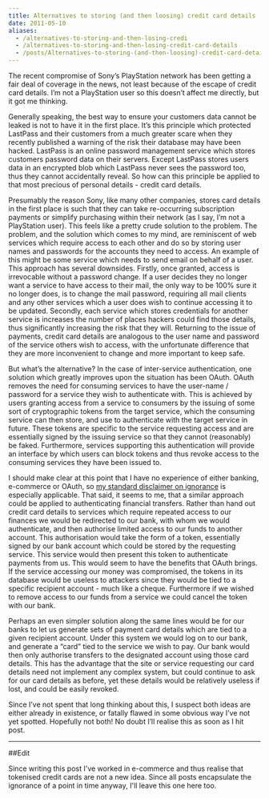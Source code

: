 ```yaml
---
title: Alternatives to storing (and then loosing) credit card details
date: 2011-05-10
aliases:
  - /alternatives-to-storing-and-then-losing-credi
  - /alternatives-to-storing-and-then-losing-credit-card-details
  - /posts/Alternatives-to-storing-(and-then-loosing)-credit-card-details
---
```


The recent compromise of Sony’s PlayStation network has been getting a fair deal of coverage in the news, not least because of the escape of credit card details. I’m not a PlayStation user so this doesn’t affect me directly, but it got me thinking.

Generally speaking, the best way to ensure your customers data cannot be leaked is not to have it in the first place. It’s this principle which protected LastPass and their customers from a much greater scare when they recently published a warning of the risk their database may have been hacked. LastPass is an online password management service which stores customers password data on their servers. Except LastPass stores users data in an encrypted blob which LastPass never sees the password too, thus they cannot accidentally reveal. So how can this principle be applied to that most precious of personal details - credit card details.

Presumably the reason Sony, like many other companies, stores card details in the first place is such that they can take re-occurring subscription payments or simplify purchasing within their network (as I say, I’m not a PlayStation user). This feels like a pretty crude solution to the problem. The problem, and the solution which comes to my mind, are reminiscent of web services which require access to each other and do so by storing user names and passwords for the accounts they need to access. An example of this might be some service which needs to send email on behalf of a user. This approach has several downsides. Firstly, once granted, access is irrevocable without a password change. If a user decides they no longer want a service to have access to their mail, the only way to be 100% sure it no longer does, is to change the mail password, requiring all mail clients and any other services which a user does wish to continue accessing it to be updated. Secondly, each service which stores credentials for another service is increases the number of places hackers could find those details, thus significantly increasing the risk that they will. Returning to the issue of payments, credit card details are analogous to the user name and password of the service others wish to access, with the unfortunate difference that they are more inconvenient to change and more important to keep safe.

But what’s the alternative? In the case of inter-service authentication, one solution which greatly improves upon the situation has been OAuth. OAuth removes the need for consuming services to have the user-name / password for a service they wish to authenticate with. This is achieved by users granting access from a service to consumers by the issuing of some sort of cryptographic tokens from the target service, which the consuming service can then store, and use to authenticate with the target service in future. These tokens are specific to the service requesting access and are essentially signed by the issuing service so that they cannot (reasonably) be faked. Furthermore, services supporting this authentication will provide an interface by which users can block tokens and thus revoke access to the consuming services they have been issued to.

I should make clear at this point that I have no experience of either banking, e-commerce or OAuth, so [my standard disclaimer on ignorance](http://blog.julianhaeger.com/thoughts-under-construction) is especially applicable. That said, it seems to me, that a similar approach could be applied to authenticating financial transfers. Rather than hand out credit card details to services which require repeated access to our finances we would be redirected to our bank, with whom we would authenticate, and then authorise limited access to our funds to another account. This authorisation would take the form of a token, essentially signed by our bank account which could be stored by the requesting service. This service would then present this token to authenticate payments from us. This would seem to have the benefits that OAuth brings. If the service accessing our money was compromised, the tokens in its database would be useless to attackers since they would be tied to a specific recipient account - much like a cheque. Furthermore if we wished to remove access to our funds from a service we could cancel the token with our bank.

Perhaps an even simpler solution along the same lines would be for our banks to let us generate sets of payment card details which are tied to a given recipient account. Under this system we would log on to our bank, and generate a “card” tied to the service we wish to pay. Our bank would then only authorise transfers to the designated account using those card details. This has the advantage that the site or service requesting our card details need not implement any complex system, but could continue to ask for our card details as before, yet these details would be relatively useless if lost, and could be easily revoked.

Since I’ve not spent that long thinking about this, I suspect both ideas are either already in existence, or fatally flawed in some obvious way I’ve not yet spotted. Hopefully not both! No doubt I’ll realise this as soon as I hit post.

------
##Edit

Since writing this post I've worked in e-commerce and thus realise that tokenised credit cards are not a new idea. Since all posts encapsulate the ignorance of a point in time anyway, I'll leave this one here too.